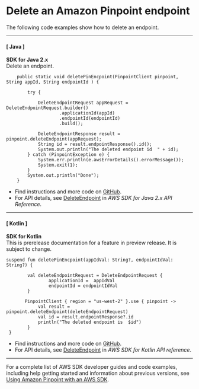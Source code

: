 # Delete an Amazon Pinpoint endpoint<a name="example_pinpoint_DeleteEndpoint_section"></a>

The following code examples show how to delete an endpoint\.

------
#### [ Java ]

**SDK for Java 2\.x**  
Delete an endpoint\.  

```
    public static void deletePinEncpoint(PinpointClient pinpoint, String appId, String endpointId ) {

        try {

            DeleteEndpointRequest appRequest = DeleteEndpointRequest.builder()
                    .applicationId(appId)
                    .endpointId(endpointId)
                    .build();

            DeleteEndpointResponse result = pinpoint.deleteEndpoint(appRequest);
            String id = result.endpointResponse().id();
            System.out.println("The deleted endpoint id  " + id);
        } catch (PinpointException e) {
            System.err.println(e.awsErrorDetails().errorMessage());
            System.exit(1);
        }
        System.out.println("Done");
    }
```
+  Find instructions and more code on [GitHub](https://github.com/awsdocs/aws-doc-sdk-examples/tree/main/javav2/example_code/pinpoint#readme)\. 
+  For API details, see [DeleteEndpoint](https://docs.aws.amazon.com/goto/SdkForJavaV2/pinpoint-2016-12-01/DeleteEndpoint) in *AWS SDK for Java 2\.x API Reference*\. 

------
#### [ Kotlin ]

**SDK for Kotlin**  
This is prerelease documentation for a feature in preview release\. It is subject to change\.
  

```
suspend fun deletePinEncpoint(appIdVal: String?, endpointIdVal: String?) {

        val deleteEndpointRequest = DeleteEndpointRequest {
                applicationId =  appIdVal
                endpointId = endpointIdVal
        }

       PinpointClient { region = "us-west-2" }.use { pinpoint ->
            val result = pinpoint.deleteEndpoint(deleteEndpointRequest)
            val id = result.endpointResponse?.id
            println("The deleted endpoint is  $id")
        }
 }
```
+  Find instructions and more code on [GitHub](https://github.com/awsdocs/aws-doc-sdk-examples/tree/main/kotlin/services/pinpoint#code-examples)\. 
+  For API details, see [DeleteEndpoint](https://github.com/awslabs/aws-sdk-kotlin#generating-api-documentation) in *AWS SDK for Kotlin API reference*\. 

------

For a complete list of AWS SDK developer guides and code examples, including help getting started and information about previous versions, see [Using Amazon Pinpoint with an AWS SDK](sdk-general-information-section.md)\.